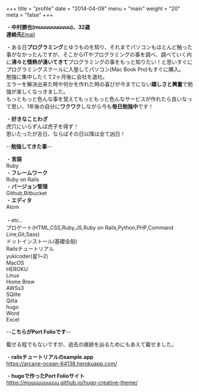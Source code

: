 +++
title = "profile"
date = "2014-04-09"
menu = "main"
weight = "20"
meta = "false"
+++

・**中村勝也(muuuuuuuuuu)、32歳**<br>**連絡先**[Email](mailto:muuuuu10uuuuu@icloud.com)

・ある日**プログラミング**とゆうものを知り、それまでパソコンもほとんど触った事がなかったんですが、そこからITやプログラミングの事を調べ、調べていく内に**沸々と情熱が湧いてきて**プログラミングの事をもっと知りたい！と思いすぐにプログラミングスクールに入塾してパソコン(Mac Book Pro)もすぐに購入。
<br>勉強に集中したくて2ヶ月後に会社を退社。<br>エラーを解決出来た時や何かを作れた時の喜びが今までにない**嬉しさと興奮**で勉強が楽しくなっきました。<br>もっともっと色んな事を覚えてもっともっと色んなサービスが作れたら良いなって思い、1年後の自分に**ワクワク**しながら今も**毎日勉強中**です！

・**好きなことわざ**<br>虎穴にいらずんば虎子を得ず！<br>思いたったが吉日、ならばその日以降は全て凶日！



--**勉強してきた事**--

・**言語**<br>Ruby<br>・**フレームワーク**<br>Ruby on Rails<br>・**バージョン管理**<br>Github,Bitbucket<br>・**エディタ**<br>Atom<br><br>・etc..<br>プロゲート(HTML,CSS,Ruby,JS,Ruby on Rails,Python,PHP,Command Line,Git,Sass)<br>ドットインストール(基礎全般)<br>Railsチュートリアル<br>yukicoder(星1~2)<br>MacOS<br>HEROKU<br>Linux<br>Home Brew<br>AWSs3<br>SQlite<br>Qiita<br>hugo<br>Word<br>Excel

--**こちらがPort Folioです**--

載せる程でもないですが、過去の痕跡を辿るためにもあえて載せました。

・**railsチュートリアルのsample.app**<br>https://arcane-ocean-64138.herokuapp.com/

・**hugoで作ったPort Folioサイト**<br>https://muuuuuuuuuu.github.io/hugo-creative-theme/ 
